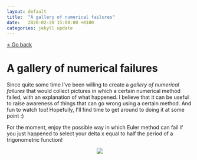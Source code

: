 ```yaml
---
layout: default
title:  "A gallery of numerical failures"
date:   2020-02-20 15:00:00 +0100
categories: jekyll update
---
```


[< Go back](https://camillejr.github.io/science-docs/)

# A gallery of numerical failures

Since quite some time I've been willing to create a *gallery of numerical failures* that would collect pictures in which a certain numerical method failed, with an explanation of what happened. I believe that it can be useful to raise awareness of things that can go wrong using a certain method. And fun to watch too! Hopefully, I'll find time to get around to doing it at some point :)

For the moment, enjoy the possible way in which Euler method can fail if you just happened to select your delta x equal to half the period of a trigonometric function!

<p align="center">
  <img src="https://github.com/camillejr/numerical-methods/raw/master/euler_method/euler_method_sin_unfortunate.png">
</p>
